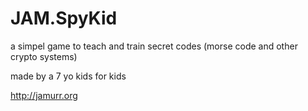 # JAM.SpyKid

a simpel game to teach and train secret codes (morse code and other crypto systems)

made by a 7 yo kids for kids

<http://jamurr.org>
